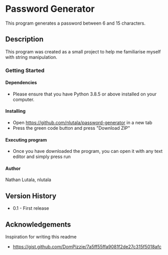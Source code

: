 # Password Generator
This program generates a password between 6 and 15 characters.

## Description
This program was created as a small project to help me familiarise myself with string manipulation. 

### Getting Started

#### Dependencies
* Please ensure that you have Python 3.8.5 or above installed on your computer.

#### Installing
* Open https://github.com/nlutala/password-generator in a new tab
* Press the green code button and press "Download ZIP" 

#### Executing program
* Once you have downloaded the program, you can open it with any text editor and simply press run

#### Author
Nathan Lutala, nlutala

## Version History
* 0.1 - First release

## Acknowledgements
Inspiration for writing this readme
* https://gist.github.com/DomPizzie/7a5ff55ffa9081f2de27c315f5018afc